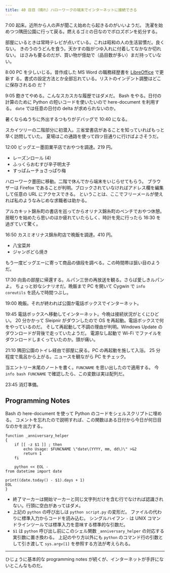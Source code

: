 ```yaml
---
title: 40 日目（晴れ）ハローワークの端末でインターネットに接続できる
---
```


7:00 起床。近所から人の声が聞こえ始めたら起きるのがいいようだ。
洗濯を始めつつ隅田公園に行って戻る。燃えるゴミの日なのでボロズボンを処分する。

部屋にいるときは常時テレビが点いている。これは昭和の人の生活習慣だ。良くない。
きのうのうどんを食う。天かすの脂がつゆ入れに付着してなかなか切れない。
はさみも要るのだが、買い物が億劫で（品目数が多い）まだ持っていない。

8:00 PC を少しいじる。昔作成した MS Word の職務経歴書を [LibreOffice] で更新す
る。書式の設定方法とか全部忘れている。リストのインデント調整はどこに保存されるの
だ？

9:05 飽きてやめる。こんなスカスカな履歴ではダメだ。
Bash をやる。日付の計算のために Python の短いコードを使いたいので here-document を利用する。
`date` では任意の日付の delta が求められないのか。

暑くならぬうちに外出するつもりがデバッグで 10:40 になる。

スカイツリーの二階部分に初潜入。三省堂書店があることを知っていればもっと早く訪問していた。
夏場はこの通路を使って四ツ目通りに行けばよさそうだ。

12:00 ビッグエー墨田業平店でおやつを調達。219 円。

* レーズンロール (4)
* ふっくらおむすび辛子明太子
* すっぱムーチョさっぱり梅

ハローワーク墨田に移動。二階で休んでから端末をいじらせてもらう。
ブラウザーは Firefox であることが判明。ブロックされていなければアドレス欄を編集して任意の URL にアクセスできる。
ということは、ここでフリーメールが使えれば私のようなみじめな求職者は助かる。

アルカキット錦糸町の書店を巡ってからオリナス錦糸町のベンチでおやつ休憩。
居眠りを始めたら思いのほか疲れていたらしく、時計を見に行ったら 16:30 を過ぎていて驚く。

16:50 カスミオリナス錦糸町店で晩飯を調達。410 円。

* 八宝菜丼
* ジャンボどら焼き

もう一度ビッグエーに寄って商品の値段を調べる。この時間帯は狙い目のようだ。

17:30 向島の部屋に帰還する。ルパン三世の再放送を観る。さらば愛しきルパンよ。
ちょっと妙なシナリオだ。晩飯まで PC を開いて Cygwin で `info coreutils` を読んで時間つぶし。

19:00 晩飯。それが終われば公園か電話ボックスでインターネット。

19:45 電話ボックスへ移動してインターネット。今晩は接続状況がとくにひどい。
20 分かかって Sleipnir がダウンしたので OS を再起動。電話ボックスで何をやっているのだ。
そして再起動して不調の理由が判明。Windows Update のダウンロードが背後で走っていたようだ。
電源なし起動で Wi-Fi でファイルをダウンロードしまくっていたのか。頭が痛い。

21:10 隅田公園のトイレ経由で部屋に戻る。PC の再起動を施して入浴。
25 分程度で風呂から上がる。ニュースを観ながら PC をチェック。

当エントリー末尾のノートを書く。`FUNCNAME` を思い出したので適用する。
今 `info bash FUNCNAME` で確認したら、この変数は実は配列だ。

23:45 消灯準備。

## Programming Notes

Bash の here-document を使って Python のコードをシェルスクリプトに埋める。
コメントを忘れたので説明すれば、この関数はある日付から今日が何日目なのかを出力する。

```shell
function _anniversary_helper
{
    if [[ -z $1 ]] ; then
        echo Usage: $FUNCNAME \"date\(YYYY, mm, dd\)\" >&2
        return 1
    fi

    python << EOL -
from datetime import date

print((date.today() - $1).days + 1)
EOL
}
```

* 終了マーカーは開始マーカーと同じ文字列だけを含む行でなければ認識されない。行頭に空白があってはダメ。
* 上記の `python` の呼び出しは `python script.py` の変形だ。
  ファイルの代わりに標準入力からコードを読み込む。
  シングルハイフン `-` は UNIX コマンドラインツールでは標準入力を意味する標準的な引数だ。
* `$1` は `python` 呼び出し前にこのシェル関数 `_anniversary_helper` の対応する実引数に置き換わる。
  上記のやり方以外にも `python` のコマンド行の引数として引き渡して `sys.argv[1]` を参照する方法が考えられる。

----

ひじょうに基本的な programming notes が続くが、インターネットが手許にないとこんなものだ。

[LibreOffice]: https://www.libreoffice.org/
